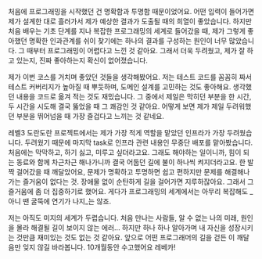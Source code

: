 처음에 프로그래밍을 시작했던 건 명확함과 투명함 때문이었어요. 어떤 입력이 들어가면 제가 설계한 대로 흘러가서 제가 예상한 결과가 도출될 때의 희열이 좋았습니다. 하지만 처음 배우는 기초 단계를 지나 복잡한 프로그래밍의 세계로 들어갔을 때, 제가 그렇게 좋아했던 명확한 인과관계를 쉬이 찾기에는 하나의 결과를 구성하는 원인이 너무 많았습니다. 그 때부터 프로그래밍이 어렵다고 느낀 것 같아요. 그래서 더욱 두려웠고, 제가 잘 하고 있는지, 진짜 좋아하는지 확신이 없어졌습니다.

제가 이번 코스를 거치며 좋았던 것들을 생각해봤어요. 저는 테스트 코드를 꼼꼼히 짜서 테스트 커버리지가 높아질 때 뿌듯하며, 도메인 설계를 고민하는 것도 좋아해요. 생각했던 내용을 코드로 옮겨 적는 것도 재밌습니다. 그 중에서 제일은 막히던 부분을 한 시간, 두 시간을 시도해 결국 뚫었을 때 그 쾌감인 것 같아요. 어떻게 보면 제가 제일 두려워했던 부분을 뛰어넘을 때 가장 즐겁다고 느끼는 것 같네요.  

레벨3 도란도란 프로젝트에서는 제가 가장 적게 역할을 맡았던 인프라가 가장 두려웠습니다. 두려웠기 때문에 마지막 task로 인프라 관련 내용인 무중단 배포를 맡아봤습니다. 처음에는 막막하고, 하기 싫고, 미루고 싶더라고요. 그래도 해야하는 일이니까, 힘이 되는 동료와 함께 차근차근 해나가니까 결국 어둡던 길에 불이 하나씩 켜지더라고요. 한 발짝 걸어갔을 때 깨달았어요, 문제가 명확하고 투명하면 쉽고 편하지만 문제를 해결해나가는 즐거움이 없다는 것. 장애물 없이 순탄하게 길을 걸어가면 지루하잖아요. 그래서 그 즐거움에 좀 더 집중하기로 했어요. 게다가 프로그래밍의 세계에서는 아무리 복잡해도 _아니 땐 굴뚝에 연기가 나지_는 않죠. 

저는 아직도 미지의 세계가 두렵습니다. 처음 만나는 사람들, 알 수 없는 나의 미래, 원인을 몰라 해결될 길이 보이지 않는 에러... 하지만 하나 하나 알아가며 내 자신을 성장시키는 것만큼 재미있는 것도 없는 것 같아요. 앞으로 어떤 프로그래머의 길을 걷든 이 깨달음만 잊지 않길 바라봅니다. 10개월동안 수고했어요 레베카!
